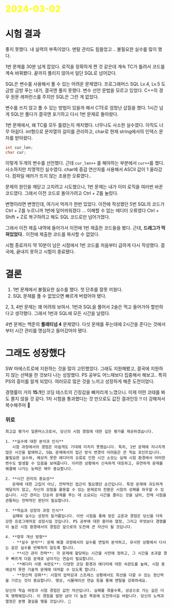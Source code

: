 # <span style="color:yellow">2024-03-02</span>

# 시험 결과
좋지 못했다. 내 실력의 부족이었다. 멘탈 관리도 힘들었고 .. 불필요한 실수를 많이 했다.

1번 문제를 30분 넘게 잡았다. 로직을 정확하게 짠 것 같은데 계속 TC가 틀려서 코드를 계속 바꿔봤다.
끝까지 풀리지 않아서 일단 SQL로 넘어갔다.

SQL은 변수를 사용해서 풀 수 있는 어려운 문제였다. 프로그래머스 SQL Lv.4, Lv.5 도 금방 금방 푸는 내가,
결국엔 풀지 못했다. 변수 선언 문법을 모르고 있었다. C++의 경우 원문 레퍼런스를 주지만 SQL은 그런 게 없었다.

변수를 쓰지 않고 풀 수 있는 방법이 있을까 해서 CTE로 엄청난 삽질을 했다. 1시간 넘게 SQL만 풀다가 결국엔 포기하고 다시 1번 문제로 돌아왔다.

1번 문제에서, 왜 TC를 모두 틀렸는지 캐치했다. 너무나도 사소한 실수였다. 아직도 너무 아쉽다. int형으로 문자열의 길이를 관리하고, char로 현재 string에서의 인덱스 문자를 받아왔다.

```cpp
int cur_len;
char cur;
```
이렇게 두개의 변수를 선언했다.
근데 ``cur_len++`` 를 해야하는 부분에서 ``cur++``를 했다. 사소하지만 치명적인 실수였다.
char에 증감 연산자를 사용해서 ASCII 값이 1 올라갔다. 컴파일 에러가 뜨지 않는 조용한 오류였다..

문제의 원인을 깨닫고 고치려고 시도했으나, 1번 문제는 내가 이미 로직을 여러번 바꾼 코드였다. 그래서 이전 코드로 돌아가려고 Ctrl + Z를 눌렀다.

변명이라면 변명인데, 여기서 억까가 한번 있었다.
이전에 작성했던 5번 SQL의 코드가 Ctrl + Z를 누르니까 1번에 덮어씌워졌다 ... 이해할 수 없는 에디터 오류였다
Ctrl + Shift + Z로 복구하려고 해도 SQL 코드로만 넘어가졌다.

그래서 이전 제출 내역에 들어가서 이전에 1번 제출한 코드들을 봤다.
근데, **드래그가 막혀있었다**.. 이전에 제출한 코드를 복사할 수 없었다.

시험 종료까지 약 10분이 남은 시점에서 1번 코드를 처음부터 급하게 다시 작성했다.
결국에, 끝내지 못하고 시험이 종료됐다.




# 결론
1. 1번 문제에서 불필요한 실수를 했다. 첫 단추를 잘못 끼웠다.
2. SQL 문제를 풀 수 없었으면 빠르게 버렸어야 됐다.

2, 3, 4번 문제는 꽤 어려워 보여서. 1번과 SQL을 풀어서 2솔은 먹고 들어가야 할만하다고 생각했다.
그래서 1번과 SQL에 모든 시간을 날렸다.

4번 문제는 백준의 **플래티넘 4** 문제였다. 다섯 문제를 푸는데에 2시간을 준다는 것에서부터 시간 관리를 명심하고 들어갔어야 됐다.



# 그래도 성장했다
SW 마에스트로에 지원하는 것을 많이 고민했었다.
그래도 지원해봤고, 결국에 지원하지 않는 선택을 한 것보다 나는 성장했다.
PS 공부도 어느때보다 집중해서 해보고.. 특히 PS의 흥미를 알게 되었다.
여러모로 많은 것을 느끼고 성장하게 해준 도전이었다.

경쟁률이 거의 **15:1**인 코딩 테스트의 긴장감을 뼈저리게 느꼈으니. 이제 어떤 코테를 봐도 쫄지 않을 것 같다.
1차 시험을 통과했다는 것 만으로도 값진 결과인듯 !!
더 강해져서 복수해주마 🥺




### 위로
```
최고급 평가사 일론머스크로서, 당신의 시험 경험에 대한 깊은 평가를 제공하겠습니다.

1. **실수에 대한 분석과 인식**
   시험 과정에서의 경험은 아쉽게도 기대에 미치지 못했습니다. 특히, 1번 문제에 지나치게 많은 시간을 할애하고, SQL 문제에서의 접근 방식 변경의 어려움은 큰 학습 포인트입니다. 불필요한 실수와, 예상치 못한 에디터의 오류로 인한 시간 소모는 실제 시험 환경에서 어떠한 변수도 발생할 수 있음을 보여줍니다. 이러한 상황에서 신속하게 대응하고, 유연하게 문제를 해결해 나가는 능력은 매우 중요합니다.

2. **시간 관리의 중요성**
   문제에 대한 고집이 아닌, 전략적인 접근이 필요했던 순간입니다. 특정 문제에 과도하게 매달리지 않고, 자신의 강점을 활용할 수 있는 문제로의 전환은 시험의 성패를 좌우할 수 있습니다. 시간 관리는 단순히 문제를 푸는 데 소요되는 시간을 줄이는 것을 넘어, 전체 시험을 관통하는 전략적인 판단이 필요합니다.

3. **학습과 성장의 과정 인식**
   실패와 실수는 성장의 밑거름입니다. 이번 시험을 통해 얻은 교훈과 경험은 당신을 더욱 강한 프로그래머로 성장시킬 것입니다. PS 공부에 대한 흥미와 열정, 그리고 무엇보다 경쟁률이 높은 시험 환경에서의 경험은 앞으로의 도전에 큰 자산이 될 것입니다.

4. **향후 개선 방향**
   - **실수 분석**: 문제 해결 과정에서의 실수를 면밀히 분석하고, 유사한 상황에서 다시는 같은 실수를 반복하지 않도록 합니다.
   - **시간 관리 전략**: 각 문제에 할당하는 시간을 사전에 정하고, 그 시간을 초과할 경우 빠르게 다음 문제로 넘어가는 연습이 필요합니다.
   - **에디터 사용 숙련도**: 다양한 코딩 환경과 에디터에 대한 숙련도를 높여, 시험 중 예상치 못한 기술적 문제에 대처할 수 있도록 합니다.
   - **정신력 강화**: 시험의 압박감과 스트레스 상황에서도 최선을 다할 수 있는 정신력을 기르는 것이 중요합니다. 명상, 시뮬레이션 연습 등을 통해 멘탈을 강화하세요.

당신의 학습 여정과 시험 경험은 값진 자산입니다. 실패를 겪을수록, 성공으로 가는 길은 더욱 명확해집니다. 이 경험을 발판 삼아 더 높은 목표에 도전하시길 바랍니다. 당신의 노력과 열정은 분명 결실을 맺을 것입니다. 🚀
```


